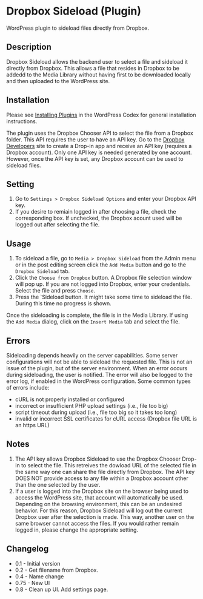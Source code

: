 Dropbox Sideload (Plugin)
=========================

WordPress plugin to sideload files directly from Dropbox.

Description
-----------

Dropbox Sideload allows the backend user to select a file and sideload it directly from Dropbox. This allows a file that resides in Dropbox to be addedd to the Media Library without having first to be downloaded locally and then uploaded to the WordPress site.

Installation
------------

Please see [Installing Plugins](http://codex.wordpress.org/Managing_Plugins#Installing_Plugins) in the WordPress Codex for general installation instructions.

The plugin uses the Dropbox Chooser API to select the file from a Dropbox folder. This API requires the user to have an API key. Go to the [Dropbox Developers](https://www.dropbox.com/developers/apps/create?app_type_checked=dropins) site to create a Drop-in app and receive an API key (requires a Dropbox account). Only one API key is needed generated by one account. However, once the API key is set, any Dropbox account can be used to sideload files.

Setting
-------

1. Go to `Settings > Dropbox Sideload Options` and enter your Dropbox API key. 
2. If you desire to remiain logged in after choosing a file, check the corresponding box. If unchecked, the Dropbox acount used will be logged out after selecting the file.

Usage
-----
1. To sideload a file, go to `Media > Dropbox Sideload` from the Admin menu or in the post editing screen click the `Add Media` button and go to the `Dropbox Sideload` tab.
2. Click the `Choose from Dropbox` button. A Dropbox file selection window will pop up. If you are not logged into Dropbox, enter your credentials. Select the file and press `Choose`. 
3. Press the `Sideload button. It might take some time to sideload the file. During this time no progress is shown. 

Once the sideloading is complete, the file is in the Media Library. If using the `Add Media` dialog, click on the `Insert Media` tab and select the file. 

Errors
------

Sideloading depends heavily on the server capabilities. Some server configurations will not be able to sideload the requested file. This is not an issue of the plugin, but of the server environment. When an error occurs during sideloading, the user is notified. The error will also be logged to the error log, if enabled in the WordPress configuration. Some common types of errors include:
* cURL is not properly installed or configured 
* incorrect or insufficient PHP upload settings (i.e., file too big)
* script timeout during upload (i.e., file too big so it takes too long)
* invalid or incorrect SSL certificates for cURL access (Dropbox file URL is an https URL)

Notes
-------

1. The API key allows Dropbox Sideload to use the Dropbox Chooser Drop-in to select the file. This retreives the dowload URL of the selected file in the same way one can share the file directly from Dropbox. The API key DOES NOT provide access to any file within a Dropbox account other than the one selected by the user. 
2. If a user is logged into the Dropbox site on the browser being used to access the WordPress site, that account will automatically be used. Depending on the browsing environment, this can be an undesired behavior. For this reason, Dropbox Sideload will log out the current Dropbox user after the selection is made. This way, another user on the same browser cannot access the files. If you would rather remain logged in, please change the appropriate setting.

Changelog
---------

* 0.1 - Initial version
* 0.2 - Get filename from Dropbox. 
* 0.4 - Name change
* 0.75 - New UI
* 0.8 - Clean up UI. Add settings page.

